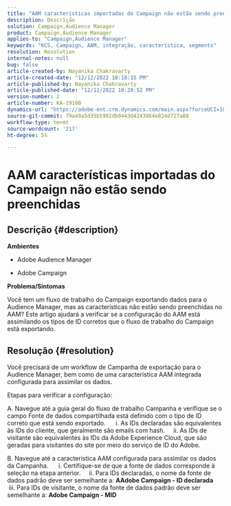 ```yaml
---
title: "AAM características importadas do Campaign não estão sendo preenchidas"
description: Descrição
solution: Campaign,Audience Manager
product: Campaign,Audience Manager
applies-to: "Campaign,Audience Manager"
keywords: "KCS, Campaign, AAM, integração, característica, segmento"
resolution: Resolution
internal-notes: null
bug: false
article-created-by: Nayanika Chakravarty
article-created-date: "12/12/2022 10:18:15 PM"
article-published-by: Nayanika Chakravarty
article-published-date: "12/12/2022 10:28:52 PM"
version-number: 2
article-number: KA-19100
dynamics-url: "https://adobe-ent.crm.dynamics.com/main.aspx?forceUCI=1&pagetype=entityrecord&etn=knowledgearticle&id=c873c2d9-6a7a-ed11-81ac-6045bd006b25"
source-git-commit: 79a49a5d35b5992db9443d4243864e824d727a88
workflow-type: tm+mt
source-wordcount: '217'
ht-degree: 5%

---
```


# AAM características importadas do Campaign não estão sendo preenchidas

## Descrição {#description}


<b>Ambientes</b>

- Adobe Audience Manager

- Adobe Campaign

<b>Problema/Sintomas</b>

Você tem um fluxo de trabalho do Campaign exportando dados para o Audience Manager, mas as características não estão sendo preenchidas no AAM? Este artigo ajudará a verificar se a configuração do AAM está assimilando os tipos de ID corretos que o fluxo de trabalho do Campaign está exportando.


## Resolução {#resolution}


Você precisará de um workflow de Campanha de exportação para o Audience Manager, bem como de uma característica AAM integrada configurada para assimilar os dados. 

Etapas para verificar a configuração:

A. Navegue até a guia geral do fluxo de trabalho Campanha e verifique se o campo Fonte de dados compartilhada está definido com o tipo de ID correto que está sendo exportado.
     i. As IDs declaradas são equivalentes às IDs do cliente, que geralmente são emails com hash.
    ii. As IDs de visitante são equivalentes às IDs da Adobe Experience Cloud, que são geradas para visitantes do site por meio do serviço de ID do Adobe.

B. Navegue até a característica AAM configurada para assimilar os dados da Campanha.
     i. Certifique-se de que a fonte de dados corresponde à seleção na etapa anterior.
    ii. Para IDs declaradas, o nome da fonte de dados padrão deve ser semelhante a: <b>A</b><b>Adobe Campaign - ID declarada
 </b>  iii. Para IDs de visitante, o nome da fonte de dados padrão deve ser semelhante a: <b>Adobe Campaign - MID</b>







